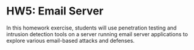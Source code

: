 # HW5: Email Server

In this homework exercise, students will use penetration testing and intrusion detection tools on a server running email server applications to explore various email-based attacks and defenses.
